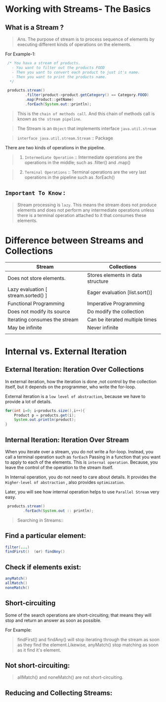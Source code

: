 # Working with Streams- The Basics

What is a Stream ?
--
> Ans. The purpose of stream is to process sequence of elements by executing different kinds of operations on the elements.

For Example-1: 

````java
 /* You hava a stream of products.
   - You want to filter out the products FOOD
   - Then you want to convert each product to just it's name.
   - Then you want to print the products name.       
  */

 products.stream()
         .filter(product->product.getCategory() == Category.FOOD)
         .map(Product::getName)
         .forEach(System.out::println);
````   
>This is the `chain of methods call`. 
And this chain of methods call is known as `the stream pipeline`.

> The Stream is an `Object` that implements interface `java.util.stream` 

> `interface java.util.stream.Stream`  :: Package

There are two kinds of operations in the pipeline.

> 1. `Intermediate Operation` :: Intermediate operations are the operations in the middle; such as .filter() and .map()

> 2. `Terminal Operations` :: Terminal operations are the very last operations in the pipeline such as .forEach() 

`Important To Know` :
--
> Stream processing is `lazy`. This means the stream does not produce elements and does not
> perform any intermediate operations unless there is a terminal operation attached to it that
> consumes these elements.

# Difference between Streams and Collections
| Stream                              | Collections                       |
|-------------------------------------|-----------------------------------|
| Does not store elements.            | Stores elements in data structure |
| Lazy evaluation [ stream.sorted() ] | Eager evaluation [list.sort()]    |
| Functional Programming              | Imperative Programming            |
| Does not modify its source          | Do modify the collection          |
| Iterating consumes the stream       | Can be iterated multiple times    |
| May be infinite                     | Never infinite                    |
|                                     |                                   |

# Internal vs. External Iteration


External Iteration: Iteration Over Collections
---------
In external iteration, how the iteration is done ,not control by the collection itself, but
it depends on the programmer, who write the for-loop. 

External iteration is a `low level of abstraction`, because we have to provide
a lot of details. 
````java
for(int i=0; i<products.size(),i++){
    Product p = products.get(i);
    System.out.println(product);
}
````

Internal Iteration: Iteration Over Stream
---
When you iterate over a stream, you do not write a for-loop. Instead, you call a terminal operation such as `forEach`
Passing in a function that you want to apply to each of the elements. This is `internal operation`.
Because, you leave the control of the operation to the stream itself.

In Internal operation, you do not need to care about details. 
It provides the `Higher-level of abstraction` , also provides `optimization`.

Later, you will see how internal operation helps to use `Parallel Stream` very easy.
````java
 products.stream()
        .forEach(System.out :: println);
````

> Searching in Streams::

Find a particular element:
---
````java
filter(...)
findFirst()  (or) findAny()

````
Check if elements exist:
----
````java
anyMatch()
allMatch()
noneMatch()

````
Short-circuiting
---
Some of the search operations are short-circuiting; that means they will stop
and return an answer as soon as possible.

For Example:
> findFirst() and findAny() will stop iterating through the stream as soon as
> they find the element.Likewise, anyMatch() stop matching as soon as it find it's element.

Not short-circuiting:
---
>allMatch() and noneMatch() are not short-circuiting. 


Reducing and Collecting Streams:
---

